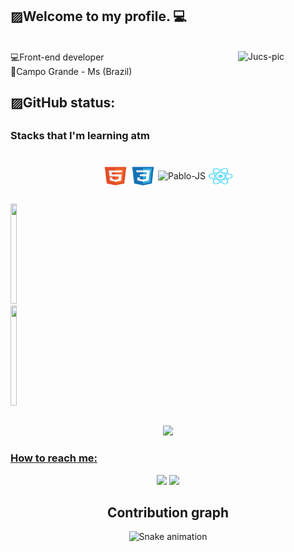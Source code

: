 ## ▨Welcome to my profile. 💻

<div><br>
  <img align="right" alt="Jucs-pic" height="150" src="https://c.tenor.com/7zKZuIk31GEAAAAC/bird-dance.gif" width="140" height="150">
</div>

  <div>
    💻Front-end developer<br/>
    🌚Campo Grande - Ms (Brazil) <br/> 
  </div>

## ▨GitHub status:
##

### Stacks that I'm learning atm

###
<div style="display: inline_block" align="center"><br>
  <img align="center" alt="Pablo-HTML" height="30" width="40" src="https://raw.githubusercontent.com/devicons/devicon/master/icons/html5/html5-original.svg">   
  <img align="center" alt="Pablo-CSS" height="30" width="40" src="https://raw.githubusercontent.com/devicons/devicon/master/icons/css3/css3-original.svg">
  <img align="center" alt="Pablo-JS" height="30" width="40" src="https://cdn.jsdelivr.net/gh/devicons/devicon/icons/javascript/javascript-original.svg" />
  <img align="center" alt="Pablo-React" height="30" width="40" src="https://raw.githubusercontent.com/devicons/devicon/master/icons/react/react-original.svg">
 </div>
 
 ##
 
 <div style="display: flex">
  <a href="https://github.com/gustavoPdelgado">
  <img height="160em" width="48%" src="https://github-readme-stats.vercel.app/api?username=gustavoPdelgado&show_icons=true&theme=react&include_all_commits=true&count_private=true"/>
  <img height="160em"  width="48%" src="https://github-readme-stats.vercel.app/api/top-langs/?username=gustavoPdelgado&layout=compact&theme=react"/>
</div>
  
 ##
  
<div align="center">
 <img src="https://github-readme-streak-stats.herokuapp.com/?user=gustavoPdelgado&theme=react&count_private=true&show_icons=true&title_color=6e40c9&icon_color=6e40c9&line_height=10" height ="166"/>
</div>
  
 ### How to reach me:
  
<div style="display: inline_block" align="center"> 
  <a href = "mailto:luiz.delgado@ufms.br" rel="noopener"><img src="https://img.shields.io/badge/-Gmail-e83838?style=for-the-badge&logo=gmail&logoColor=white" rel="noopener"></a>
  <a href="https://www.linkedin.com/in/luiz-gustavo-paredes-delgado-773161235/" rel="noopener"><img src="https://img.shields.io/badge/-LinkedIn-%230077B5?style=for-the-badge&logo=linkedin&logoColor=white" rel="noopener"></a> 


  ##
  ## Contribution graph
  ![Snake animation](https://github.com/gustavoPdelgado/gustavoPdelgado/blob/output/github-contribution-grid-snake.svg)

</div>
